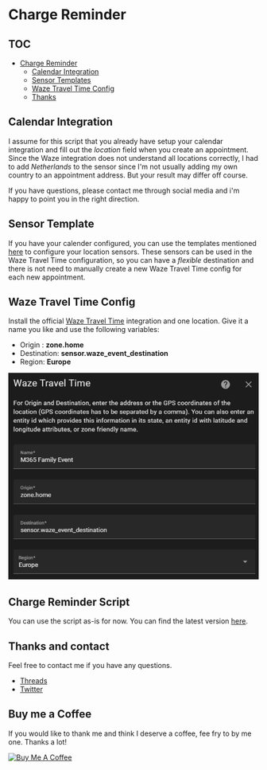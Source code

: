 
# Charge Reminder

## TOC

- [Charge Reminder](#charge-reminder)
    - [Calendar Integration](#calendar-integration)
    - [Sensor Templates](#sensor-template)
    - [Waze Travel Time Config](#waze-travel-time-config)
    - [Thanks](#thanks-and-contact)


## Calendar Integration

I assume for this script that you already have setup your calendar integration and fill out the *location* field when you create an appointment. Since the Waze integration does not understand all locations correctly, I had to add *Netherlands* to the sensor since I'm not usually adding my own country to an appointment address. But your result may differ off course. 

If you have questions, please contact me through social media and i'm happy to point you in the right direction.

## Sensor Template
If you have your calender configured, you can use the templates mentioned [here](/Packages/car/charging_reminder_sensor.yaml) to configure your location sensors. These sensors can be used in the Waze Travel Time configuration, so you can have a *flexible* destination and there is not need to manually create a new Waze Travel Time config for each new appointment.

## Waze Travel Time Config
Install the official [Waze Travel Time](https://www.home-assistant.io/integrations/waze_travel_time) integration and one location. Give it a name you like and use the following variables:
* Origin : **zone.home**
* Destination: **sensor.waze_event_destination**
* Region: **Europe**

![Waze Travel Time Config](/images/waze_travel_time01.png)

## Charge Reminder Script
You can use the script as-is for now. You can find the latest version [here](/Packages/car/charging_reminder.yaml).


## Thanks and contact

Feel free to contact me if you have any questions.
* [Threads](https://www.threads.net/@helmernl)
* [Twitter](https://twitter.com/helmernl)


## Buy me a Coffee

If you would like to thank me and think I deserve a coffee, fee fry to by me one. Thanks a lot!

<a href="https://www.buymeacoffee.com/HelmerNL" target="_blank"><img src="https://cdn.buymeacoffee.com/buttons/v2/default-yellow.png" alt="Buy Me A Coffee" height="41" width="174"></a>